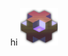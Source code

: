 <p align="center">
  hi
  <samp>
    <a href="https://matthieufelker.com"><img src="./public/isoBlock.png" style="width: 60px;"></a>
  </samp>
</p>

